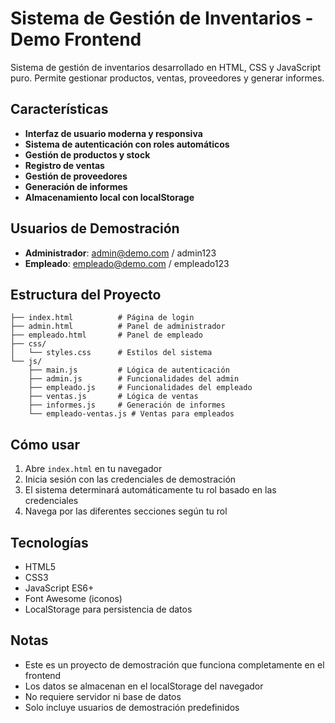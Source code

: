 # Sistema de Gestión de Inventarios - Demo Frontend

Sistema de gestión de inventarios desarrollado en HTML, CSS y JavaScript puro. Permite gestionar productos, ventas, proveedores y generar informes.

## Características

- **Interfaz de usuario moderna y responsiva**
- **Sistema de autenticación con roles automáticos**
- **Gestión de productos y stock**
- **Registro de ventas**
- **Gestión de proveedores**
- **Generación de informes**
- **Almacenamiento local con localStorage**

## Usuarios de Demostración

- **Administrador**: admin@demo.com / admin123
- **Empleado**: empleado@demo.com / empleado123

## Estructura del Proyecto

```
├── index.html          # Página de login
├── admin.html          # Panel de administrador
├── empleado.html       # Panel de empleado
├── css/
│   └── styles.css      # Estilos del sistema
└── js/
    ├── main.js         # Lógica de autenticación
    ├── admin.js        # Funcionalidades del admin
    ├── empleado.js     # Funcionalidades del empleado
    ├── ventas.js       # Lógica de ventas
    ├── informes.js     # Generación de informes
    └── empleado-ventas.js # Ventas para empleados
```

## Cómo usar

1. Abre `index.html` en tu navegador
2. Inicia sesión con las credenciales de demostración
3. El sistema determinará automáticamente tu rol basado en las credenciales
4. Navega por las diferentes secciones según tu rol

## Tecnologías

- HTML5
- CSS3
- JavaScript ES6+
- Font Awesome (iconos)
- LocalStorage para persistencia de datos

## Notas

- Este es un proyecto de demostración que funciona completamente en el frontend
- Los datos se almacenan en el localStorage del navegador
- No requiere servidor ni base de datos
- Solo incluye usuarios de demostración predefinidos